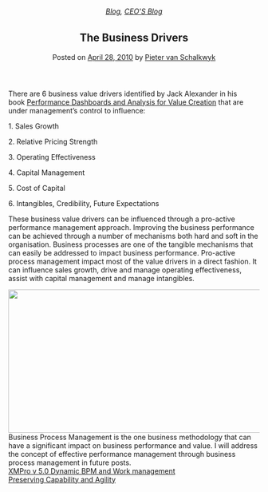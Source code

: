 
<article class="post-193 post type-post status-publish format-standard has-post-thumbnail hentry category-blog category-pieter-blog" id="post-193">
<div class="article-inner">
<header class="entry-header">
<div class="entry-header-text entry-header-text-top text-center">
<h6 class="entry-category is-xsmall"><a href="https://xmpro.com/category/blog/" rel="category tag">Blog</a>, <a href="https://xmpro.com/category/blog/pieter-blog/" rel="category tag">CEO'S Blog</a></h6><h1 class="entry-title">The Business Drivers</h1><div class="entry-divider is-divider small"></div>
<div class="entry-meta uppercase is-xsmall">
<span class="posted-on">Posted on <a href="https://xmpro.com/the-business-drivers/" rel="bookmark"><time class="entry-date published updated" datetime="2010-04-28T05:47:02+00:00">April 28, 2010</time></a></span> <span class="byline">by <span class="meta-author vcard"><a class="url fn n" href="https://xmpro.com/author/pietervs/">Pieter van Schalkwyk</a></span></span> </div>
</div>
</header>
<div class="entry-content single-page">
<p>There are 6 business value drivers identified by Jack Alexander in his book <a href="https://www.amazon.com/Performance-Dashboards-Analysis-Creation-Finance/dp/0470047976">Performance Dashboards and Analysis for Value Creation</a> that are under management’s control to influence:</p>
<p>1. Sales Growth</p>
<p>2. Relative Pricing Strength</p>
<p>3. Operating Effectiveness</p>
<p>4. Capital Management</p>
<p>5. Cost of Capital</p>
<p>6. Intangibles, Credibility, Future Expectations</p>
<p>These business value drivers can be influenced through a pro-active performance management approach. Improving the business performance can be achieved through a number of mechanisms both hard and soft in the organisation. Business processes are one of the tangible mechanisms that can easily be addressed to impact business performance. Pro-active process management impact most of the value drivers in a direct fashion. It can influence sales growth, drive and manage operating effectiveness, assist with capital management and manage intangibles.</p>
<div><a href="https://xmpro.com/wp-content/uploads/2010/04/businessdrivers.png"><img height="287" src="https://xmpro.com/wp-content/uploads/2010/04/businessdrivers.png" width="539"/>
</a>Business Process Management is the one business methodology that can have a significant impact on business performance and value. I will address the concept of effective performance management through business process management in future posts.</div>
<div class="blog-share text-center"><div class="is-divider medium"></div><div class="social-icons share-icons share-row relative"><a aria-label="Share on WhatsApp" class="icon button circle is-outline tooltip whatsapp show-for-medium" data-action="share/whatsapp/share" href="whatsapp://send?text=The%20Business%20Drivers - https://xmpro.com/the-business-drivers/" title="Share on WhatsApp"><i class="icon-whatsapp"></i></a><a aria-label="Share on Facebook" class="icon button circle is-outline tooltip facebook" data-label="Facebook" href="https://www.facebook.com/sharer.php?u=https://xmpro.com/the-business-drivers/" onclick="window.open(this.href,this.title,'width=500,height=500,top=300px,left=300px'); return false;" rel="noopener nofollow" target="_blank" title="Share on Facebook"><i class="icon-facebook"></i></a><a aria-label="Share on Twitter" class="icon button circle is-outline tooltip twitter" href="https://twitter.com/share?url=https://xmpro.com/the-business-drivers/" onclick="window.open(this.href,this.title,'width=500,height=500,top=300px,left=300px'); return false;" rel="noopener nofollow" target="_blank" title="Share on Twitter"><i class="icon-twitter"></i></a><a aria-label="Email to a Friend" class="icon button circle is-outline tooltip email" href="/cdn-cgi/l/email-protection#67581412050d0204135a330f024255572512140e0902141442555723150e11021514410508031e5a240f02040c425557130f0e144255570812134254264255570f131317144254264255214255211f0a1715084904080a425521130f024a0512140e090214144a03150e11021514425521" rel="nofollow" title="Email to a Friend"><i class="icon-envelop"></i></a><a aria-label="Pin on Pinterest" class="icon button circle is-outline tooltip pinterest" href="https://pinterest.com/pin/create/button?url=https://xmpro.com/the-business-drivers/&amp;media=https://xmpro.com/wp-content/uploads/2010/04/businessdrivers.png&amp;description=The%20Business%20Drivers" onclick="window.open(this.href,this.title,'width=500,height=500,top=300px,left=300px'); return false;" rel="noopener nofollow" target="_blank" title="Pin on Pinterest"><i class="icon-pinterest"></i></a><a aria-label="Share on LinkedIn" class="icon button circle is-outline tooltip linkedin" href="https://www.linkedin.com/shareArticle?mini=true&amp;url=https://xmpro.com/the-business-drivers/&amp;title=The%20Business%20Drivers" onclick="window.open(this.href,this.title,'width=500,height=500,top=300px,left=300px'); return false;" rel="noopener nofollow" target="_blank" title="Share on LinkedIn"><i class="icon-linkedin"></i></a></div></div></div>
<nav class="navigation-post" id="nav-below" role="navigation">
<div class="flex-row next-prev-nav bt bb">
<div class="flex-col flex-grow nav-prev text-left">
<div class="nav-previous"><a href="https://xmpro.com/xmpro-v-5-0-dynamic-bpm-and-work-management/" rel="prev"><span class="hide-for-small"><i class="icon-angle-left"></i></span> XMPro v 5.0 Dynamic BPM and Work management</a></div>
</div>
<div class="flex-col flex-grow nav-next text-right">
<div class="nav-next"><a href="https://xmpro.com/preserving-capability-and-agility/" rel="next">Preserving Capability and Agility <span class="hide-for-small"><i class="icon-angle-right"></i></span></a></div> </div>
</div>
</nav>
</div>
</article>
<div class="comments-area" id="comments">
</div>
